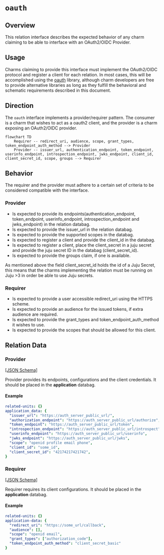 # `oauth`

## Overview

This relation interface describes the expected behavior of any charm claiming to be able to interface with an OAuth2/OIDC Provider.

## Usage

Charms claiming to provide this interface must implement the OAuth2/OIDC protocol and register a client for each relation. In most cases, this will be accomplished using the [oauth](https://charmhub.io/hydra/libraries/oauth) library, although charm developers are free to provide alternative libraries as long as they fulfill the behavioral and schematic requirements described in this document.

## Direction

The `oauth` interface implements a provider/requirer pattern.
The consumer is a charm that wishes to act as a oauth2 client, and the provider is a charm exposing an OAuth2/OIDC provider.

```mermaid
flowchart TD
    Requirer -- redirect_uri, audience, scope, grant_types, token_endpoint_auth_method --> Provider
    Provider -- issuer_url, authentication_endpoint, token_endpoint, userinfo_endpoint, introspection_endpoint, jwks_endpoint, client_id, client_secret_id, scope, groups --> Requirer
```

## Behavior

The requirer and the provider must adhere to a certain set of criteria to be considered compatible with the interface.

### Provider

- Is expected to provide its endpoints(authentication_endpoint, token_endpoint, userinfo_endpoint, introspection_endpoint and jwks_endpoint) in the relation databag.
- Is expected to provide the issuer_url in the relation databag.
- Is expected to provide the supported scopes in the databag.
- Is expected to register a client and provide the client_id in the databag.
- Is expected to register a client, place the client_secret in a juju secret and provide the juju secret ID in the databag (client_secret_id).
- Is expected to provide the groups claim, if one is available.

As mentioned above the field client_secret_id holds the id of a Juju Secret, this means that the charms implementing the relation must be running on Juju >3 in order be able to use Juju secrets.

### Requirer

- Is expected to provide a user accessible redirect_uri using the HTTPS scheme.
- Is expected to provide an audience for the issued tokens, if extra audience are required.
- Is expected to provide the grant_types and token_endpoint_auth_method it wishes to use.
- Is expected to provide the scopes that should be allowed for this client.

## Relation Data

### Provider

[\[JSON Schema\]](./schemas/provider.json)

Provider provides its endpoints, configurations and the client credentials. It should be placed in the **application** databag.

#### Example

```yaml
related-units: {}
application_data: {
  "issuer_url": "https://auth_server_public_url/",
  "authorization_endpoint": "https://auth_server_public_url/authorize",
  "token_endpoint": "https://auth_server_public_url/token",
  "introspection_endpoint": "https://auth_server_public_url/introspect",
  "userinfo_endpoint": "https://auth_server_public_url/userinfo",
  "jwks_endpoint": "https://auth_server_public_url/jwks",
  "scope": "openid profile email phone",
  "client_id": "some_id",
  "client_secret_id": "42174217421742",
}
```

### Requirer

[\[JSON Schema\]](./schemas/requirer.json)

Requirer requires its client configurations. It should be placed in the **application** databag.

#### Example
```yaml
related-units: {}
application-data: {
  "redirect_uri": "https://some_url/callback",
  "audience": [],
  "scope": "openid email",
  "grant_types": ["authorization_code"],
  "token_endpoint_auth_method": "client_secret_basic"
}
```
